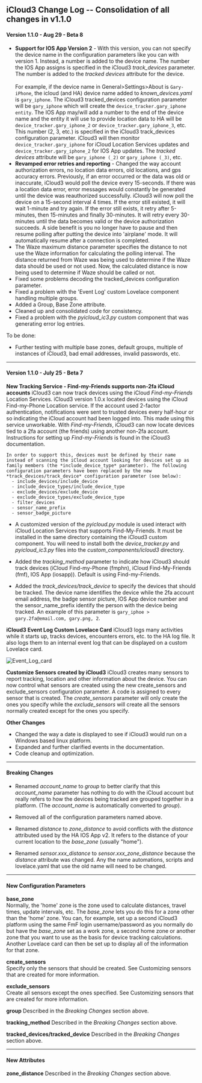 ## iCloud3 Change Log -- Consolidation of all changes in v1.1.0



#### Version 1.1.0 - Aug 29 - Beta 8

- **Support for IOS App Version 2** - With this version, you can not specify the device name in the configuration parameters like you can with version 1. Instead, a number is added to the device name. The number the IOS App assigns is specified in the iCloud3 *track_devices* parameter. The number is added to the *tracked devices* attribute for the device.<br><br>For example, if the device name in General>Settings>About is `Gary-iPhone`, the icloud (and HA) device name added to *known_devices.yaml* is `gary_iphone`. The iCloud3 tracked_devices configuration parameter will be `gary_iphone` which will create the `device_tracker.gary_iphone entity`. The IOS App may/will add a number to the end of the device name and the entity it will use to provide location data to HA will be `device_tracker.gary_iphone_2` or `device_tracker.gary_iphone_3`, etc. This number (2, 3, etc.) is specified in the iCloud3 track_devices configuration parameter. iCloud3 will then monitor `device_tracker.gary_iphone` for iCloud Location Services updates and `device_tracker.gary_iphone_2` for IOS App updates. The *tracked devices* attribute will be `gary_iphone (_2)` or `gary_iphone (_3)`, etc.
- **Revamped error retries and reporting** - Changed the way account authorization errors, no location data errors, old locations, and gps accuracy errors. Previously, if an error occurred or the data was old or inaccurate, iCloud3 would poll the device every 15-seconds. If there was a location data error, error messages would constantly be generated until the device was reauthorized successfully. iCloud3 will now poll the device on a 15-second interval 4 times. If the error still existed, it will wait 1-minute and try again. If the error still exists, it  retry after 5-minutes, then 15-minutes and finally 30-minutes. It will retry every 30-minutes until the data becomes valid or the device authorization succeeds. A side benefit is you no longer have to pause and then resume polling after putting the device into 'airplane' mode. It will automatically resume after a connection is completed.
- The Waze maximum distance parameter specifies the distance to not use the Waze information for calculating the polling interval. The distance returned from Waze was being used to determine if the Waze data should be used or not used. Now, the calculated distance is now being used to determine if Waze should be called or not.
- Fixed some problems decoding the tracked_devices configuration parameter.
- Fixed a problem with the 'Event Log' custom Lovelace component handling multiple groups.
- Added a Group, Base Zone attribute.
- Cleaned up and consolidated code for consistency.
- Fixed a problem with the *pyicloud_ic3.py* custom component that was generating error log entries.

To be done:

- Further testing with multiple base zones, default groups, multiple of instances of iCloud3, bad email addresses, invalid passwords, etc.

------

#### Version 1.1.0 - July 25 - Beta 7 

**New Tracking Service - Find-my-Friends supports non-2fa iCloud accounts**
iCloud3 can now track devices using the iCloud *Find-my-Friends* Location Services. iCloud3 version 1.0.x located devices using the iCloud Find-my-Phone Location service. If the account used 2-factor authentication, notifications were sent to trusted devices every half-hour or so indicating the iCloud account had been logged into. This made using this service unworkable. With *Find-my-Friends*, iCloud3 can now locate devices tied to a 2fa account (the friends) using another non-2fa account. Instructions for setting up *Find-my-Friends* is found in the iCloud3 documentation.

    In order to support this, devices must be defined by their name instead of scanning the iCloud account looking for devices set up as family members (the *include_device_type* parameter). The following configuration parameters have been replaced by the new *track_devices/track_device* configuration parameter (see below): 
      - include_devices/include_device
      - include_device_types/include_device_type
      - exclude_devices/exclude_device
      - exclude_device_types/exclude_device_type
      - filter_devices
      - sensor_name_prefix
      - sensor_badge_picture

- A customized version of the *pyicloud.py* module is used interact with iCloud Location Services that supports Find-My-Friends. It must be installed in the same directory containing the iCloud3 custom component. You will need to install both the *device_tracker.py* and *pyicloud_ic3.py* files into the *custom_components/icloud3* directory.

- Added the *tracking_method* parameter to indicate how iCloud3 should track devices (iCloud Find-my-Phone (fmphn), iCloud Find-My-Friends (fmf), IOS App (iosapp)). Default is using Find-my-Friends.

- Added the *track_devices/track_device* to specify the devices that should be tracked. The device name identifies the device while the 2fa account email address, the badge sensor picture, IOS App device number and the sensor_name_prefix identify the person with the device being tracked. An example of this parameter is `gary_iphoe > gary.2fa@email.com, gary.png, 2`.

  

**iCloud3 Event Log Custom Lovelace Card**
iCloud3 logs many activities while it starts up, tracks devices, encounters errors, etc. to the HA log file. It also logs them to an internal event log that can be displayed on a custom Lovelace card. 

![Event_Log_card](screenshots/Event_Log_card.jpg)



**Customize Sensors created by iCloud3**
iCloud3 creates many sensors to report tracking, location and other information about the device. You can now control what sensors are created using the new create_sensors and exclude_sensors configuration parameter. A code is assigned to every sensor that is created. The *create_sensors* parameter will only create the ones you specify while the *exclude_sensors* will create all the sensors normally created except for the ones you specify.



**Other Changes**

- Changed the way a date is displayed to see if iCloud3 would run on a Windows based linux platform.
- Expanded and further clarified events in the documentation.
- Code cleanup and optimization.

------

#### Breaking Changes

- Renamed *account_name* to *group* to better clarify that this *account_name* parameter has nothing to do with the iCloud account but really refers to how the devices being tracked are grouped together in a platform. (The *account_name* is automatically converted to *group*).

- Removed all of the configuration parameters named above.

- Renamed *distance* to *zone_distance* to avoid conflicts with the *distance* attributed used by the HA IOS App v2. It refers to the distance of your current location to the *base_zone* (usually "home").

- Renamed *sensor.xxx_distance* to *sensor.xxx_zone_distance* because the *distance* attribute was changed. Any  the name automations, scripts and lovelace.yaml that use the old name will need to be changed.



------

#### New Configuration Parameters

**base_zone**  
Normally, the 'home' zone is the zone used to calculate distances, travel times, update intervals, etc. The *base_zone* lets you do this for a zone other than the 'home' zone. You can, for example, set up a second iCloud3 platform using the same FmF login username/password as you normally do but have the *base_zone* set as a work zone, a second home zone or another zone that you want to use as the basis for device tracking calculations. Another Lovelace card can then be set up to display all of the information for that zone.  

**create_sensors**  
Specify only the sensors that should be created. See Customizing sensors that are created for more information.

**exclude_sensors**  
Create all sensors except the ones specified. See Customizing sensors that are created for more information.

**group**
Described in the *Breaking Changes* section above.

**tracking_method**
Described in the *Breaking Changes* section above.

**tracked_devices/tracked_device**
Described in the *Breaking Changes* section above.



------

#### New Attributes

**zone_distance**
Described in the *Breaking Changes* section above.





